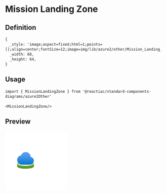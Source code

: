 # Mission Landing Zone

## Definition

```
{
  _style: 'image;aspect=fixed;html=1;points=[];align=center;fontSize=12;image=img/lib/azure2/other/Mission_Landing_Zone.svg;strokeColor=none;',
  _width: 68,
  _height: 64,
}
```

## Usage

```
import { MissionLandingZone } from '@reactiac/standard-components-diagrams/azure2Other'

<MissionLandingZone/>
```

## Preview

<img src="./mission-landing-zone.png" width="200"/>
